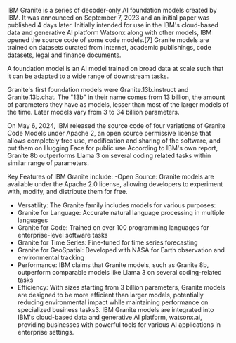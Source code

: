 IBM Granite is a series of decoder-only AI foundation models created by IBM. It was announced on September 7, 2023 and an initial paper was published 4 days later. Initially intended for use in the IBM's cloud-based data and generative AI platform Watsonx along with other models, IBM opened the source code of some code models.[7] Granite models are trained on datasets curated from Internet, academic publishings, code datasets, legal and finance documents.

A foundation model is an AI model trained on broad data at scale such that it can be adapted to a wide range of downstream tasks.

Granite's first foundation models were Granite.13b.instruct and Granite.13b.chat. The "13b" in their name comes from 13 billion, the amount of parameters they have as models, lesser than most of the larger models of the time. Later models vary from 3 to 34 billion parameters.

On May 6, 2024, IBM released the source code of four variations of Granite Code Models under Apache 2, an open source permissive license that allows completely free use, modification and sharing of the software, and put them on Hugging Face for public use According to IBM's own report, Granite 8b outperforms Llama 3 on several coding related tasks within similar range of parameters.

Key Features of IBM Granite include:
-Open Source: Granite models are available under the Apache 2.0 license, allowing developers to experiment with, modify, and distribute them for free.
- Versatility: The Granite family includes models for various purposes:
- Granite for Language: Accurate natural language processing in multiple languages
- Granite for Code: Trained on over 100 programming languages for enterprise-level software tasks
- Granite for Time Series: Fine-tuned for time series forecasting
- Granite for GeoSpatial: Developed with NASA for Earth observation and environmental tracking
- Performance: IBM claims that Granite models, such as Granite 8b, outperform comparable models like Llama 3 on several coding-related tasks
- Efficiency: With sizes starting from 3 billion parameters, Granite models are designed to be more efficient than larger models, potentially reducing environmental impact while maintaining performance on specialized business tasks3.
IBM Granite models are integrated into IBM's cloud-based data and generative AI platform, watsonx.ai, providing businesses with powerful tools for various AI applications in enterprise settings.